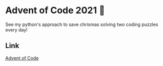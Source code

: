 # Advent of Code 2021 🎄

See my python's approach to save chrismas solving two coding puzzles every day!

## Link

[Advent of Code](https://adventofcode.com/)